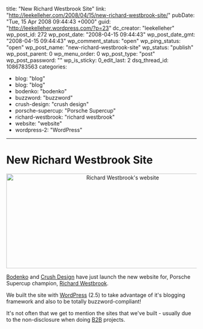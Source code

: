 title: "New Richard Westbrook Site"
link: "http://leekelleher.com/2008/04/15/new-richard-westbrook-site/"
pubDate: "Tue, 15 Apr 2008 09:44:43 +0000"
guid: "http://leekelleher.wordpress.com/?p=23"
dc_creator: "leekelleher"
wp_post_id: 272
wp_post_date: "2008-04-15 09:44:43"
wp_post_date_gmt: "2008-04-15 09:44:43"
wp_comment_status: "open"
wp_ping_status: "open"
wp_post_name: "new-richard-westbrook-site"
wp_status: "publish"
wp_post_parent: 0
wp_menu_order: 0
wp_post_type: "post"
wp_post_password: ""
wp_is_sticky: 0_edit_last: 2
dsq_thread_id: 1086783563
categories:
  - blog: "blog"
  - blog: "blog"
  - bodenko: "bodenko"
  - buzzword: "buzzword"
  - crush-design: "crush design"
  - porsche-supercup: "Porsche Supercup"
  - richard-westbrook: "richard westbrook"
  - website: "website"
  - wordpress-2: "WordPress"

---

# New Richard Westbrook Site

<p style="text-align:center;"><a href="http://www.richardwestbrook.co.uk/"><img class="aligncenter size-full wp-image-24" src="http://leekelleher.com/wordpress/wp-content/uploads/2008/04/rw-screengrab.jpg" alt="Richard Westbrook's website" width="600" height="250" /></a></p>
<a href="http://bodenko.com/">Bodenko</a> and <a href="http://www.crushdesign.co.uk/">Crush Design</a> have just launch the new website for, Porsche Supercup champion, <a href="http://www.richardwestbrook.co.uk/">Richard Westbrook</a>.

We built the site with <a href="http://wordpress.org/">WordPress</a> (2.5) to take advantage of it's blogging framework and also to be totally buzzword-compliant!<!--more-->

It's not often that we get to mention the sites that we've built - usually due to the non-disclosure when doing <a href="http://en.wikipedia.org/wiki/B2B">B2B</a> projects.
